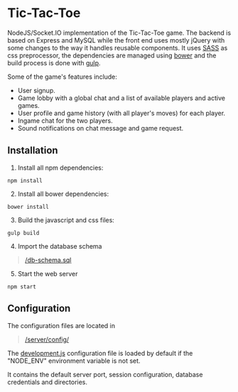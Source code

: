 # Tic-Tac-Toe
NodeJS/Socket.IO implementation of the Tic-Tac-Toe game.
The backend is based on Express and MySQL while the front end uses mostly jQuery with some changes to the way it handles reusable components.
It uses [SASS](http://sass-lang.com) as css preprocessor, the dependencies are managed using [bower](https://bower.io) and the build process is done with [gulp](http://gulpjs.com).

Some of the game's features include:
- User signup.
- Game lobby with a global chat and a list of available players and active games.
- User profile and game history (with all player's moves) for each player.
- Ingame chat for the two players.
- Sound notifications on chat message and game request.

## Installation

1. Install all npm dependencies:

  ```
  npm install
  ```

2. Install all bower dependencies:

  ```
  bower install
  ```

3. Build the javascript and css files:

  ```
  gulp build
  ```

4. Import the database schema
  
  > [/db-schema.sql](https://github.com/gryp17/Tic-Tac-Toe/blob/master/db-schema.sql)


5. Start the web server

  ```
  npm start
  ```

## Configuration

The configuration files are located in

> [/server/config/](https://github.com/gryp17/Tic-Tac-Toe/blob/master/server/config/)

The [development.js](https://github.com/gryp17/Tic-Tac-Toe/blob/master/server/config/development.js) configuration file is loaded by default if the "NODE_ENV" environment variable is not set.

It contains the default server port, session configuration, database credentials and directories.



